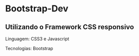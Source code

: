 # Bootstrap-Dev

## Utilizando o Framework CSS responsivo

Linguagem: CSS3 e Javascript

Tecnologias: Bootstrap
